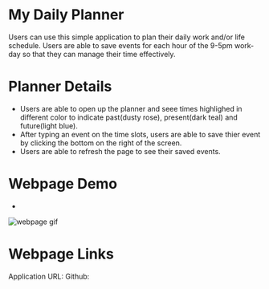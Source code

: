 # My Daily Planner

Users can use this simple application to plan their daily work and/or life schedule. Users are able to save events for each hour of the 9-5pm work-day so that they can manage their time effectively. 

# Planner Details

* Users are able to open up the planner and seee times highlighed in different color to indicate past(dusty rose), present(dark teal) and future(light blue). 
* After typing an event on the time slots, users are able to save thier event by clicking the bottom on the right of the screen.
* Users are able to refresh the page to see their saved events.

# Webpage Demo

* 
![webpage gif](https://gph.is/g/ajMWg3j)


# Webpage Links

Application URL: 
Github: 